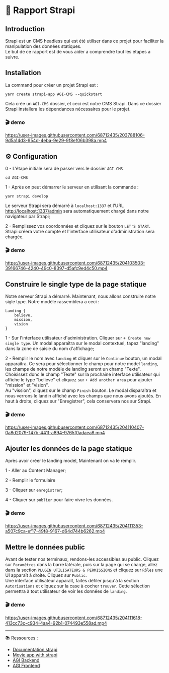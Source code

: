 # 🚀 Rapport Strapi


## Introduction

Strapi est un CMS headless qui est été utiliser dans ce projet pour faciliter la manipulation des données statiques.</br>
Le but de ce rapport est de vous aider a comprendre tout les étapes a suivre.


## Installation

La command pour créer un projet Strapi est : 
```
yarn create strapi-app AGI-CMS --quickstart
```
Cela crée un `AGI-CMS` dossier, et ceci est notre CMS Strapi. Dans ce dossier Strapi installera les dépendances nécessaires pour le projet.

### 🎬 demo

https://user-images.githubusercontent.com/68712435/203788106-9d5a14d3-954d-4eba-9e29-9f8ef06b398a.mp4

## ⚙️ Configuration

0 - L'étape initiale sera de passer vers le dossier `AGI-CMS` 

```
cd AGI-CMS
```

1 - Après on peut démarrer le serveur en utilisant la commande  :

```
yarn strapi develop
```

Le serveur Strapi sera démarré à `localhost:1337` et l'URL [http://localhost:1337/admin](http://localhost:1337/admin) sera automatiquement chargé dans notre navigateur par Strapi;

2 - Remplissez vos coordonnées et cliquez sur le bouton `LET'S START`.  Strapi créera votre compte et l'interface utilisateur d'administration sera chargée. 

### 🎬 demo

https://user-images.githubusercontent.com/68712435/204103503-39166746-4240-49c0-8397-d5afc9ed4c50.mp4

## Construire le single type de la page statique

Notre serveur Strapi a démarré.  Maintenant, nous allons construire notre sigle type.
Notre modèle rassemblera a ceci :

```
Landing {
    believe,
    mission,
    vision
}
```

1 - Sur l'interface utilisateur d'administration. Cliquer sur `+ Create new single type`.  Un modal apparaîtra sur le modal contextuel, tapez "landing" dans la zone de saisie du nom d'affichage;

2 -  Remplir le nom avec `landing` et cliquer sur le `Continue` bouton, un modal apparaîtra. Ce sera pour sélectionner le champ pour notre model `landing`, les champs de notre modèle de landing seront un champ "Texte".  Choisissez donc le champ "Texte" sur la prochaine interface utilisateur qui affiche le type "believe" et cliquez sur `+ Add another area` pour ajouter "mission" et "vision".</br>
Au "vission", cliquez sur le champ `Finish` bouton.  Le modal disparaîtra et nous verrons le landin affiché avec les champs que nous avons ajoutés.  En haut à droite, cliquez sur "Enregistrer", cela conservera nos  sur Strapi. 

### 🎬 demo

https://user-images.githubusercontent.com/68712435/204110407-0a8d2079-147b-441f-a894-9765f0adaea8.mp4

## Ajouter les données de la page statique 

Après avoir créer le landing model, Maintenant on va le remplir.

1 - Aller au Content Manager;

2 - Remplir le formulaire

3 - Cliquer sur `enregistrer`;

4 - Cliquer sur `publier` pour faire vivre les données.

### 🎬 demo

https://user-images.githubusercontent.com/68712435/204111353-a507c9ca-ef17-49f8-9167-d64d744b6262.mp4

## Mettre le données public

Avant de tester nos terminaux, rendons-les accessibles au public.
Cliquez sur `Paramètres` dans la barre latérale, puis sur la page qui se charge, allez dans la section `PLUGIN UTILISATEURS & PERMISSIONS` et cliquez sur `Rôles` une UI apparaît à droite.  Cliquez sur `Public`.</br>
Une interface utilisateur apparaît, faites défiler jusqu'à la section `Autorisations` et cliquez sur la case à cocher `trouver`.  Cette sélection permettra à tout utilisateur de voir les données de `landing`. 

### 🎬 demo

https://user-images.githubusercontent.com/68712435/204111618-413cc73c-c934-4aa4-92b1-074493e558ad.mp4

---

📚 Ressources :

 - [Documentation strapi](https://docs.strapi.io/)
 - [Movie app with strapi](https://strapi.io/blog/how-to-build-a-movie-app-using-strapi-and-angular)
 - [AGI Backend](https://github.com/Khalil200a/AGI-Backend.git)
 - [AGI Frontend](https://github.com/Khalil200a/AGI-Frontend.git)
